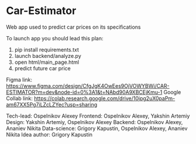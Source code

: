 # Car-Estimator
Web app used to predict car prices on its specifications

To launch app you should lead this plan:
1) pip install requirements.txt
2) launch backend/analyze.py
3) open html/main_page.html
4) predict future car price

Figma link: https://www.figma.com/design/CfgJgK4OwEes9OjVOWYBWi/CAR-ESTIMATOR?m=dev&node-id=0%3A1&t=NAbd90A9XBCEjKmu-1
Google Collab link: https://colab.research.google.com/drive/10jpg2uX0paPm-am67XX5Pg7iLZcLZYec?usp=sharing 

Tech-lead: Ospelnikov Alexey
Frontend: Ospelnikov Alexey, Yakshin Artemiy
Design: Yakshin Artemiy, Ospelnikov Alexey
Backend: Ospelnikov Alexey, Ananiev Nikita
Data-science: Grigory Kapustin, Ospelnikov Alexey, Ananiev Nikita
Idea author: Grigory Kapustin
